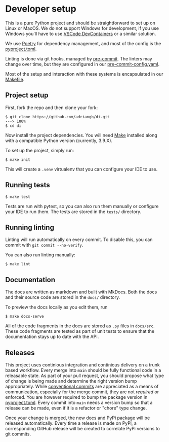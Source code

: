 # Developer setup

This is a pure Python project and should be straightforward to set up on Linux or MacOS.
We do not support Windows for development, if you use Windows you'll have to use [VSCode DevContainers] or a similar solution.

We use [Poetry] for dependency management, and most of the config is the [pyproject.toml].

Linting is done via git hooks, managed by [pre-commit].
The linters may change over time, but they are configured in our [pre-commit-config.yaml].

Most of the setup and interaction with these systems is encapsulated in our [Makefile].

## Project setup

First, fork the repo and then clone your fork:

<div class="termy">

```console
$ git clone https://github.com/adriangb/di.git
---> 100%
$ cd di
```

</div>

Now install the project dependencies.
You will need [Make] installed along with a compatible Python version (currently, 3.9.X).

To set up the project, simply run:

<div class="termy">

```console
$ make init
```

</div>

This will create a `.venv` virtualenv that you can configure your IDE to use.

## Running tests

<div class="termy">

```console
$ make test
```

</div>

Tests are run with pytest, so you can also run them manually or configure your IDE to run them.
The tests are stored in the `tests/` directory.

## Running linting

Linting will run automatically on every commit.
To disable this, you can commit with `git commit --no-verify`.

You can also run linting manually:

<div class="termy">

```console
$ make lint
```

</div>

## Documentation

The docs are written as markdown and built with MkDocs.
Both the docs and their source code are stored in the `docs/` directory.

To preview the docs locally as you edit them, run

<div class="termy">

```console
$ make docs-serve
```

</div>

All of the code fragments in the docs are stored as `.py` files in `docs/src`.
These code fragments are tested as part of unit tests to ensure that the documentation stays up to date with the API.

## Releases

This project uses continious integration and continious delivery on a trunk based workflow.
Every merge into `main` should be fully functional code in a releasable state.
As part of your pull request, you should propose what type of change is being made and determine the right version bump appropriately.
While [conventional commits] are appreciated as a means of communication, especially for the merge commit, they are not *required* or enforced.
You are however required to bump the package version in [pyproject.toml].
Every commit into `main` needs a version bump so that a release can be made, even if it is a refactor or "chore" type change.

Once your change is merged, the new docs and PyPi package will be released automatically.
Every time a release is made on PyPi, a corresponding GitHub release will be created to correlate PyPi versions to git commits.

[make]: https://www.gnu.org/software/make/
[makefile]: https://github.com/adriangb/di/blob/main/Makefile
[poetry]: https://python-poetry.org/docs/master/
[pre-commit]: https://pre-commit.com
[pre-commit-config.yaml]: https://github.com/adriangb/di/blob/main/.pre-commit-config.yaml
[pyproject.toml]: https://github.com/adriangb/di/blob/main/pyproject.toml
[vscode devcontainers]: https://code.visualstudio.com/docs/remote/containers
[conventional commits]: https://www.conventionalcommits.org/en/v1.0.0/
